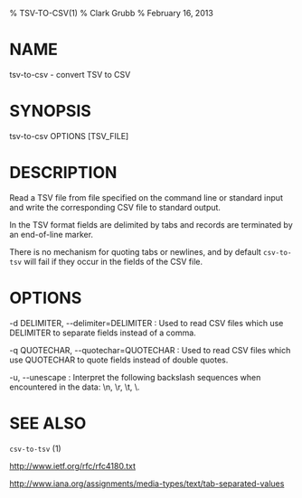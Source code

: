 % TSV-TO-CSV(1)
% Clark Grubb
% February 16, 2013


# NAME

tsv-to-csv - convert TSV to CSV

# SYNOPSIS

tsv-to-csv OPTIONS [TSV_FILE]

# DESCRIPTION

Read a TSV file from file specified on the command line or standard input and write the corresponding CSV file to standard output.

In the TSV format fields are delimited by tabs and records are terminated by an end-of-line marker.

There is no mechanism for quoting tabs or newlines, and by default `csv-to-tsv` will fail if they occur in the fields of the CSV file.  

# OPTIONS

-d DELIMITER, \--delimiter=DELIMITER
: Used to read CSV files which use DELIMITER to separate fields instead of a comma.

-q QUOTECHAR, \--quotechar=QUOTECHAR
: Used to read CSV files which use QUOTECHAR to quote fields instead of double quotes.

-u, \--unescape
: Interpret the following backslash sequences when encountered in the data: \n, \r, \t, \\.


# SEE ALSO

`csv-to-tsv` (1)

http://www.ietf.org/rfc/rfc4180.txt

http://www.iana.org/assignments/media-types/text/tab-separated-values
